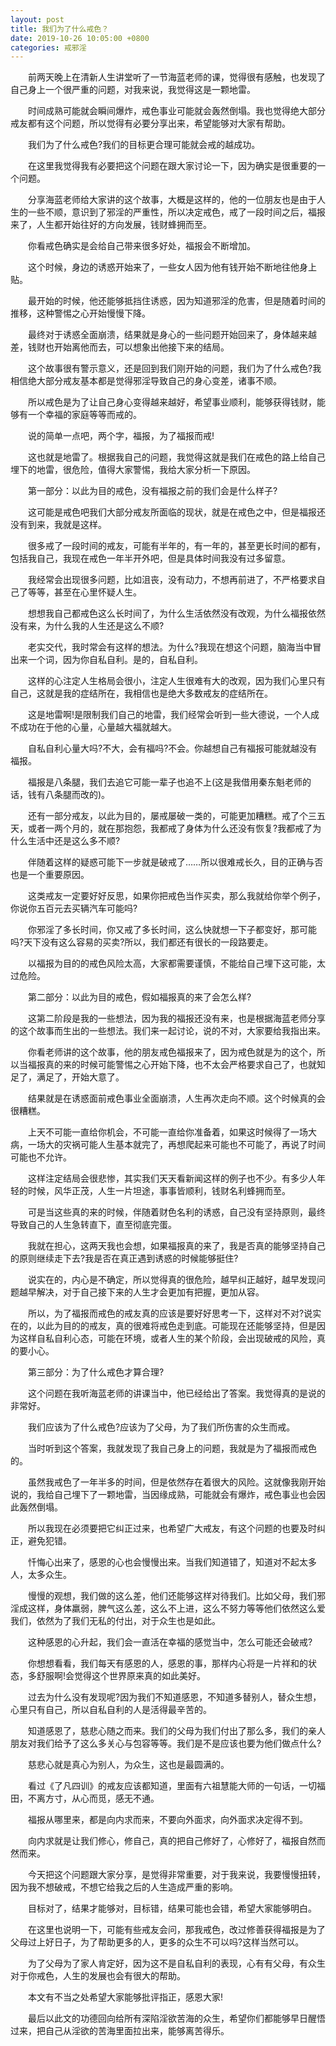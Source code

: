 ```yaml
---
layout: post
title: 我们为了什么戒色？
date: 2019-10-26 10:05:00 +0800
categories: 戒邪淫
---
```


　　前两天晚上在清新人生讲堂听了一节海蓝老师的课，觉得很有感触，也发现了自己身上一个很严重的问题，对我来说，我觉得这是一颗地雷。
　　时间成熟可能就会瞬间爆炸，戒色事业可能就会轰然倒塌。我也觉得绝大部分戒友都有这个问题，所以觉得有必要分享出来，希望能够对大家有帮助。
　　我们为了什么戒色?我们的目标更合理可能就会戒的越成功。
　　在这里我觉得我有必要把这个问题在跟大家讨论一下，因为确实是很重要的一个问题。
　　分享海蓝老师给大家讲的这个故事，大概是这样的，他的一位朋友也是由于人生的一些不顺，意识到了邪淫的严重性，所以决定戒色，戒了一段时间之后，福报来了，人生都开始往好的方向发展，钱财蜂拥而至。
　　你看戒色确实是会给自己带来很多好处，福报会不断增加。
　　这个时候，身边的诱惑开始来了，一些女人因为他有钱开始不断地往他身上贴。
　　最开始的时候，他还能够抵挡住诱惑，因为知道邪淫的危害，但是随着时间的推移，这种警惕之心开始慢慢下降。
　　最终对于诱惑全面崩溃，结果就是身心的一些问题开始回来了，身体越来越差，钱财也开始离他而去，可以想象出他接下来的结局。
　　这个故事很有警示意义，还是回到我们刚开始的问题，我们为了什么戒色?我相信绝大部分戒友基本都是觉得邪淫导致自己的身心变差，诸事不顺。
　　所以戒色是为了让自己身心变得越来越好，希望事业顺利，能够获得钱财，能够有一个幸福的家庭等等而戒的。
　　说的简单一点吧，两个字，福报，为了福报而戒!
　　这也就是地雷了。根据我自己的问题，我觉得这就是我们在戒色的路上给自己埋下的地雷，很危险，值得大家警惕，我给大家分析一下原因。
　　第一部分：以此为目的戒色，没有福报之前的我们会是什么样子?
　　这可能是戒色吧我们大部分戒友所面临的现状，就是在戒色之中，但是福报还没有到来，我就是这样。
　　很多戒了一段时间的戒友，可能有半年的，有一年的，甚至更长时间的都有，包括我自己，我现在戒色一年半开外吧，但是具体时间我没有过多留意。
　　我经常会出现很多问题，比如沮丧，没有动力，不想再前进了，不严格要求自己了等等，甚至在心里怀疑人生。
　　想想我自己都戒色这么长时间了，为什么生活依然没有改观，为什么福报依然没有来，为什么我的人生还是这么不顺?
　　老实交代，我时常会有这样的想法。为什么?我现在想这个问题，脑海当中冒出来一个词，因为你自私自利。是的，自私自利。
　　这样的心注定人生格局会很小，注定人生很难有大的改观，因为我们心里只有自己，这就是我的症结所在，我相信也是绝大多数戒友的症结所在。
　　这是地雷啊!是限制我们自己的地雷，我们经常会听到一些大德说，一个人成不成功在于他的心量，心量越大福就越大。
　　自私自利心量大吗?不大，会有福吗?不会。你越想自己有福报可能就越没有福报。
　　福报是八条腿，我们去追它可能一辈子也追不上(这是我借用秦东魁老师的话，钱有八条腿而改的)。
　　还有一部分戒友，以此为目的，屡戒屡破一类的，可能更加糟糕。戒了个三五天，或者一两个月的，就在那抱怨，我都戒了身体为什么还没有恢复?我都戒了为什么生活中还是这么多不顺?
　　伴随着这样的疑惑可能下一步就是破戒了……所以很难戒长久，目的正确与否也是一个重要原因。
　　这类戒友一定要好好反思，如果你把戒色当作买卖，那么我就给你举个例子，你说你五百元去买辆汽车可能吗?
　　你邪淫了多长时间，你又戒了多长时间，这么快就想一下子都变好，那可能吗?天下没有这么容易的买卖?所以，我们都还有很长的一段路要走。
　　以福报为目的的戒色风险太高，大家都需要谨慎，不能给自己埋下这可能，太过危险。
　　第二部分：以此为目的戒色，假如福报真的来了会怎么样?
　　这第二阶段是我的一些想法，因为我的福报还没有来，也是根据海蓝老师分享的这个故事而生出的一些想法。我们来一起讨论，说的不对，大家要给我指出来。
　　你看老师讲的这个故事，他的朋友戒色福报来了，因为戒色就是为的这个，所以当福报真的来的时候可能警惕之心开始下降，也不太会严格要求自己了，也就知足了，满足了，开始大意了。
　　结果就是在诱惑面前戒色事业全面崩溃，人生再次走向不顺。这个时候真的会很糟糕。
　　上天不可能一直给你机会，不可能一直给你准备着，如果这时候得了一场大病，一场大的灾祸可能人生基本就完了，再想爬起来可能也不可能了，再说了时间可能也不允许。
　　这样注定结局会很悲惨，其实我们天天看新闻这样的例子也不少。有多少人年轻的时候，风华正茂，人生一片坦途，事事皆顺利，钱财名利蜂拥而至。
　　可是当这些真的来的时候，伴随着财色名利的诱惑，自己没有坚持原则，最终导致自己的人生急转直下，直至彻底完蛋。
　　我就在担心，这两天我也会想，如果福报真的来了，我是否真的能够坚持自己的原则继续走下去?我是否在真正遇到诱惑的时候能够挺住?
　　说实在的，内心是不确定，所以觉得真的很危险，越早纠正越好，越早发现问题越早解决，对于自己接下来的人生才会更加有把握，更加从容。
　　所以，为了福报而戒色的戒友真的应该是要好好思考一下，这样对不对?说实在的，以此为目的的戒友，真的很难将戒色走到底。可能现在还能够坚持，但是因为这样自私自利心态，可能在环境，或者人生的某个阶段，会出现破戒的风险，真的要小心。
　　第三部分：为了什么戒色才算合理?
　　这个问题在我听海蓝老师的讲课当中，他已经给出了答案。我觉得真的是说的非常好。
　　我们应该为了什么戒色?应该为了父母，为了我们所伤害的众生而戒。
　　当时听到这个答案，我就发现了我自己身上的问题，我就是为了福报而戒色的。
　　虽然我戒色了一年半多的时间，但是依然存在着很大的风险。这就像我刚开始说的，我给自己埋下了一颗地雷，当因缘成熟，可能就会有爆炸，戒色事业也会因此轰然倒塌。
　　所以我现在必须要把它纠正过来，也希望广大戒友，有这个问题的也要及时纠正，避免犯错。
　　忏悔心出来了，感恩的心也会慢慢出来。当我们知道错了，知道对不起太多人，太多众生。
　　慢慢的观想，我们做的这么差，他们还能够这样对待我们。比如父母，我们邪淫成这样，身体羸弱，脾气这么差，这么不上进，这么不努力等等他们依然这么爱我们，依然为了我们无私的付出，对于众生也是如此。
　　这种感恩的心升起，我们会一直活在幸福的感觉当中，怎么可能还会破戒?
　　你想想看看，我们每天有感恩的人，感恩的事，那样内心将是一片祥和的状态，多舒服啊!会觉得这个世界原来真的如此美好。
　　过去为什么没有发现呢?因为我们不知道感恩，不知道多替别人，替众生想，心里只有自己，所以自私自利的人是活得最辛苦的。
　　知道感恩了，慈悲心随之而来。我们的父母为我们付出了那么多，我们的亲人朋友对我们给予了这么多关心与包容等等。我们是不是应该也要为他们做点什么?
　　慈悲心就是真心为别人，为众生，这也是最圆满的。
　　看过《了凡四训》的戒友应该都知道，里面有六祖慧能大师的一句话，一切福田，不离方寸，从心而觅，感无不通。
　　福报从哪里来，都是向内求而来，不要向外面求，向外面求决定得不到。
　　向内求就是让我们修心，修自己，真的把自己修好了，心修好了，福报自然而然而来。
　　今天把这个问题跟大家分享，是觉得非常重要，对于我来说，我要慢慢扭转，因为我不想破戒，不想它给我之后的人生造成严重的影响。
　　目标对了，结果才能够对，目标错，结果可能也会错，希望大家能够明白。
　　在这里也说明一下，可能有些戒友会问，那我戒色，改过修善获得福报是为了父母过上好日子，为了帮助更多的人，更多的众生不可以吗?这样当然可以。
　　为了父母为了家人肯定好，因为这不是自私自利的表现，心有有父母，有众生对于你戒色，人生的发展也会有很大的帮助。
　　本文有不当之处希望大家能够批评指正，感恩大家!
　　最后以此文的功德回向给所有深陷淫欲苦海的众生，希望你们都能够早日醒悟过来，把自己从淫欲的苦海里面拉出来，能够离苦得乐。
